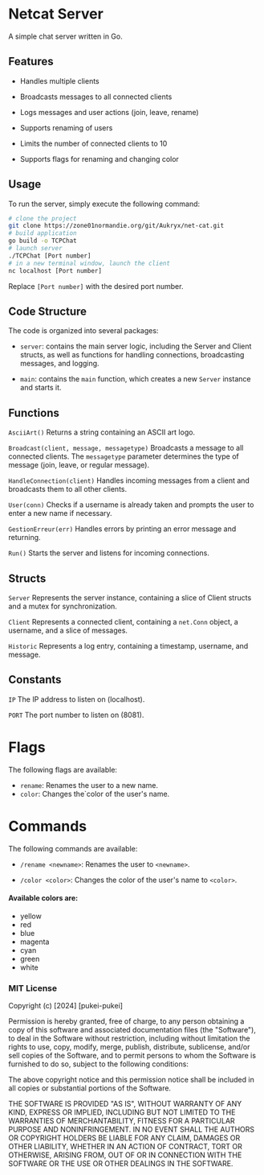 # Netcat Server
A simple chat server written in Go.

## Features
* Handles multiple clients

* Broadcasts messages to all connected clients
* Logs messages and user actions (join, leave, rename)
* Supports renaming of users
* Limits the number of connected clients to 10
* Supports flags for renaming and changing color
## Usage
To run the server, simply execute the following command:

```sh
# clone the project
git clone https://zone01normandie.org/git/Aukryx/net-cat.git
# build application
go build -o TCPChat
# launch server
./TCPChat [Port number]
# in a new terminal window, launch the client
nc localhost [Port number]
```
Replace `[Port number]` with the desired port number.

## Code Structure
The code is organized into several packages:

* `server`: contains the main server logic, including the Server and Client structs, as well as functions for handling connections, broadcasting messages, and logging.

* `main`: contains the `main` function, which creates a new `Server` instance and starts it.
## Functions
`AsciiArt()`
Returns a string containing an ASCII art logo.

`Broadcast(client, message, messagetype)`
Broadcasts a message to all connected clients. The `messagetype` parameter determines the type of message (join, leave, or regular message).

`HandleConnection(client)`
Handles incoming messages from a client and broadcasts them to all other clients.

`User(conn)`
Checks if a username is already taken and prompts the user to enter a new name if necessary.

`GestionErreur(err)`
Handles errors by printing an error message and returning.

`Run()`
Starts the server and listens for incoming connections.

## Structs
`Server`
Represents the server instance, containing a slice of Client structs and a mutex for synchronization.

`Client`
Represents a connected client, containing a `net.Conn` object, a username, and a slice of messages.

`Historic`
Represents a log entry, containing a timestamp, username, and message.

## Constants
`IP`
The IP address to listen on (localhost).

`PORT`
The port number to listen on (8081).

# Flags
The following flags are available:

* `rename`: Renames the user to a new name.
* `color`: Changes the`color of the user's name.
# Commands
The following commands are available:

* `/rename <newname>`: Renames the user to  `<newname>`.

* `/color <color>`: Changes the color of the user's name to `<color>`. 

 #### Available colors are:

* yellow
* red
* blue
* magenta
* cyan
* green
* white

 ### MIT License

Copyright (c) [2024] [pukei-pukei]

Permission is hereby granted, free of charge, to any person obtaining a copy
of this software and associated documentation files (the "Software"), to deal
in the Software without restriction, including without limitation the rights
to use, copy, modify, merge, publish, distribute, sublicense, and/or sell
copies of the Software, and to permit persons to whom the Software is
furnished to do so, subject to the following conditions:

The above copyright notice and this permission notice shall be included in all
copies or substantial portions of the Software.

THE SOFTWARE IS PROVIDED "AS IS", WITHOUT WARRANTY OF ANY KIND, EXPRESS OR
IMPLIED, INCLUDING BUT NOT LIMITED TO THE WARRANTIES OF MERCHANTABILITY,
FITNESS FOR A PARTICULAR PURPOSE AND NONINFRINGEMENT. IN NO EVENT SHALL THE
AUTHORS OR COPYRIGHT HOLDERS BE LIABLE FOR ANY CLAIM, DAMAGES OR OTHER
LIABILITY, WHETHER IN AN ACTION OF CONTRACT, TORT OR OTHERWISE, ARISING FROM,
OUT OF OR IN CONNECTION WITH THE SOFTWARE OR THE USE OR OTHER DEALINGS IN THE
SOFTWARE.
